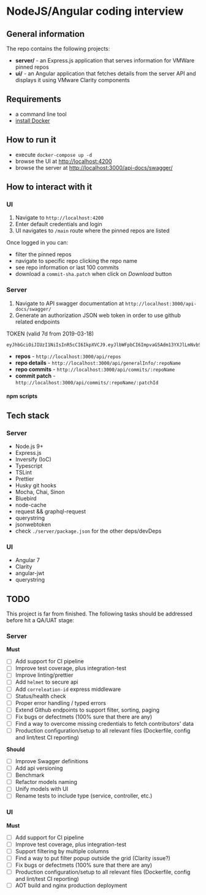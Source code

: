 # NodeJS/Angular coding interview

## General information
The repo contains the following projects:
- **server/** - an Express.js application that serves information for VMWare pinned repos
- **ui/** - an Angular application that fetches details from the server API and displays it using VMware Clarity components

## Requirements
- a command line tool
- [install Docker](https://docs.docker.com/docker-for-mac/install/)

## How to run it

- execute `docker-compose up -d`
- browse the UI at [http://localhost:4200](http://localhost:4200)
- browse the server at [http://localhost:3000/api-docs/swagger/](http://localhost:3000/api-docs/swagger/)

## How to interact with it

### UI
1. Navigate to `http://localhost:4200`
2. Enter default credentials and login
3. UI navigates to `/main` route where the pinned repos are listed

Once logged in you can:
- filter the pinned repos
- navigate to specific repo clicking the repo name
- see repo information or last 100 commits
- download a `commit-sha.patch` when click on *Download* button

### Server
1. Navigate to API swagger documentation at `http://localhost:3000/api-docs/swagger/`
2. Generate an authorization JSON web token in order to use github related endpoints

TOKEN (valid 7d from 2019-03-18)
```
eyJhbGciOiJIUzI1NiIsInR5cCI6IkpXVCJ9.eyJlbWFpbCI6ImpvaG5Adm13YXJlLmNvbSIsImlhdCI6MTU1MjkyMzkzMSwiZXhwIjoxNTUzNTI4NzMxLCJhdWQiOiJodHRwczovL3d3dy52bXdhcmUuY29tIiwiaXNzIjoiVk1XYXJlIiwic3ViIjoiYWRtaW5Adm13YXJlLmNvbSJ9.QMh3ZV4br0XvbXqJjwMkyejb5zu1BXgucZp1tfOQBog
```

- **repos** - `http://localhost:3000/api/repos`
- **repo details** - `http://localhost:3000/api/generalInfo/:repoName`
- **repo commits** - `http://localhost:3000/api/commits/:repoName`
- **commit patch** - `http://localhost:3000/api/commits/:repoName/:patchId`

#### npm scripts

## Tech stack

### Server
- Node.js 9+
- Express.js
- Inversify (IoC)
- Typescript
- TSLint
- Prettier
- Husky git hooks
- Mocha, Chai, Sinon
- Bluebird
- node-cache
- request && graphql-request
- querystring
- jsonwebtoken
- check `./server/package.json` for the other deps/devDeps

### UI
- Angular 7
- Clarity
- angular-jwt
- querystring

## TODO
This project is far from finished. The following tasks should be addressed before hit a QA/UAT stage:

### Server
**Must**
- [ ] Add support for CI pipeline
- [ ] Improve test coverage, plus integration-test
- [ ] Improve linting/prettier
- [ ] Add `helmet` to secure api
- [ ] Add `correleation-id` express middleware
- [ ] Status/health check
- [ ] Proper error handling / typed errors
- [ ] Extend Github endpoints to support filter, sorting, paging
- [ ] Fix bugs or defectmets (100% sure that there are any)
- [ ] Find a way to overcome missing credentials to fetch contributors' data
- [ ] Production configuration/setup to all relevant files (Dockerfile, config and lint/test CI reporting)

**Should**
- [ ] Improve Swagger definitions
- [ ] Add api versioning
- [ ] Benchmark
- [ ] Refactor models naming
- [ ] Unify models with UI
- [ ] Rename tests to include type (service, controller, etc.)

### UI
**Must**
- [ ] Add support for CI pipeline
- [ ] Improve test coverage, plus integration-test
- [ ] Support filtering by multiple columns
- [ ] Find a way to put filter popup outside the grid (Clarity issue?)
- [ ] Fix bugs or defectmets (100% sure that there are any)
- [ ] Production configuration/setup to all relevant files (Dockerfile, config and lint/test CI reporting)
- [ ] AOT build and nginx production deployment